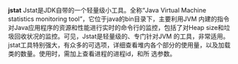 **jstat**
Jstat是JDK自带的一个轻量级小工具。全称“Java Virtual Machine statistics monitoring tool”，它位于java的bin目录下，主要利用JVM
内建的指令对Java应用程序的资源和性能进行实时的命令行的监控，包括了对Heap size和垃圾回收状况的监控。可见，Jstat是轻量级的、专门针对JVM
的工具，非常适用。jstat工具特别强大，有众多的可选项，详细查看堆内各个部分的使用量，以及加载类的数量。使用时，需加上查看进程的进程id，和所
选参数。

